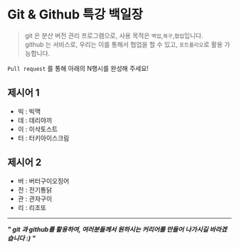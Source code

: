 # Git & Github 특강 백일장
> git 은 분산 버전 관리 프로그램으로, 사용 목적은 `백업`,`복구`,`협업`입니다.   
> github 는 서비스로, 우리는 이를 통해서 협업을 할 수 있고, `포트폴리오`로 활용 가능합니다.

`Pull request` 를 통해 아래의 N행시를 완성해 주세요!

## 제시어 1
- 빅 : 빅맥
- 데 : 데리야끼
- 이 : 이삭토스트
- 터 : 터키아이스크림

## 제시어 2
- 버 : 버터구이오징어
- 전 : 전기통닭
- 관 : 관자구이
- 리 : 리조또

---

***" git 과 github를 활용하여, 여러분들께서 원하시는 커리어를 만들어 나가시길 바라겠습니다 :) "***
